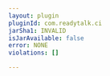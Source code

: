 ```yaml
---
layout: plugin
pluginId: com.readytalk.ci
jarSha1: INVALID
isJarAvailable: false
error: NONE
violations: []

---
```

